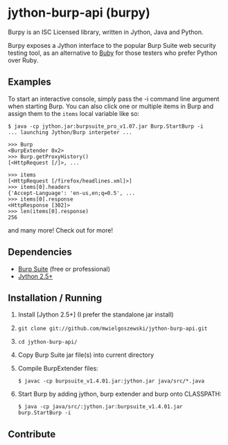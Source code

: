 jython-burp-api (burpy)
=======================

Burpy is an ISC Licensed library, written in Jython, Java and Python.

Burpy exposes a Jython interface to the popular Burp Suite web security 
testing tool, as an alternative to [Buby](http://tduehr.github.com/buby/) 
for those testers who prefer Python over Ruby.


Examples
--------

To start an interactive console, simply pass the -i command line argument
when starting Burp.  You can also click one or multiple items in Burp and
assign them to the `items` local variable like so:

    $ java -cp jython.jar:burpsuite_pro_v1.07.jar Burp.StartBurp -i
    ... launching Jython/Burp interpeter ...

    >>> Burp
    <BurpExtender 0x2>
    >>> Burp.getProxyHistory()
    [<HttpRequest [/]>, ...

    >>> items
    [<HttpRequest [/firefox/headlines.xml]>]
    >>> items[0].headers
    {'Accept-Language': 'en-us,en;q=0.5', ...
    >>> items[0].response
    <HttpResponse [302]>
    >>> len(items[0].response)
    256

and many more! Check out <replace me> for more!

Dependencies
------------
- [Burp Suite](http://portswigger.net/burp/download.html) (free or professional)
- [Jython 2.5+](http://www.jython.org/downloads.html)


Installation / Running
----------------------
1. Install [Jython 2.5+] (I prefer the standalone jar install)
2. `git clone git://github.com/mwielgoszewski/jython-burp-api.git`
3. `cd jython-burp-api/`
4. Copy Burp Suite jar file(s) into current directory
5. Compile BurpExtender files:

	`$ javac -cp burpsuite_v1.4.01.jar:jython.jar java/src/*.java`

6. Start Burp by adding jython, burp extender and burp onto CLASSPATH:

	`$ java -cp java/src/:jython.jar:burpsuite_v1.4.01.jar burp.StartBurp -i`


Contribute
----------

